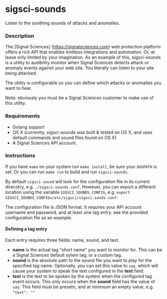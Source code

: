 # sigsci-sounds
Listen to the soothing sounds of attacks and anomalies.

### Description

The [Signal Sciences] (https://signalsciences.com) web protection platform offers a rich API that enables limitless integrations and automation. Or, at lease only limited by your imagination. As an example of this, sigsci-sounds is a utility to audibility monitor when Signal Sciences detects attack or anomaly events against your web site. You literally can listen to your site being attacked.

The utility is configurable so you can define which attacks or anomalies you want to hear.

Note: obviously you must be a Signal Sciences customer to make use of this utility.

### Requirements

- Golang support
- OS X (currenlty, sigsci-sounds was built & tested on OS X, and uses default commands and sound files found on OS X)
- A Signal Sciences API account.

### Instructions

If you have `make` on your system run `make install`, be sure your `$GOPATH` is set. Or you can run `make run` to build and run `sigsci-sounds`.

By default `sigsci-sound` will look for the configuration file in its current direcotry, e.g. `./sigsci-sounds.conf`. However, you can export a different location using the variable `SIGSCI_SOUNDS_CONFIG`, e.g. `export SIGSCI_SOUNDS_CONFIG=/etc/sigsci/sigsci-sonds.conf`.

The configuration file is JSON format. It requires your API account username and password, and at least one tag entry. see the provided configuration file as an example.

#### Defining a tag entry

Each entry requires three fields: name, sound, and text.

- __name__ is the actual tag "short name" you want to monitor for. This can be a Signal Sciences default sytem tag, or a custom tag.
- __sound__ is the absolute path to the sound file you want to play for the specified tag name. Optionally, you can set this value to `say`, which will cause your system to speak the text configured in the __text__ field.
- __text__ is the text to be spoken by the system when the configured tag event occurs. This only occurs when the __sound__ field has the value of `say`. This field must be presetn, and at minimum an empty value, e.g. `"text": ""`


